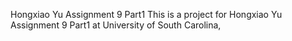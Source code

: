 Hongxiao Yu Assignment 9 Part1
This is a project for Hongxiao Yu Assignment 9 Part1 at University of South Carolina,

